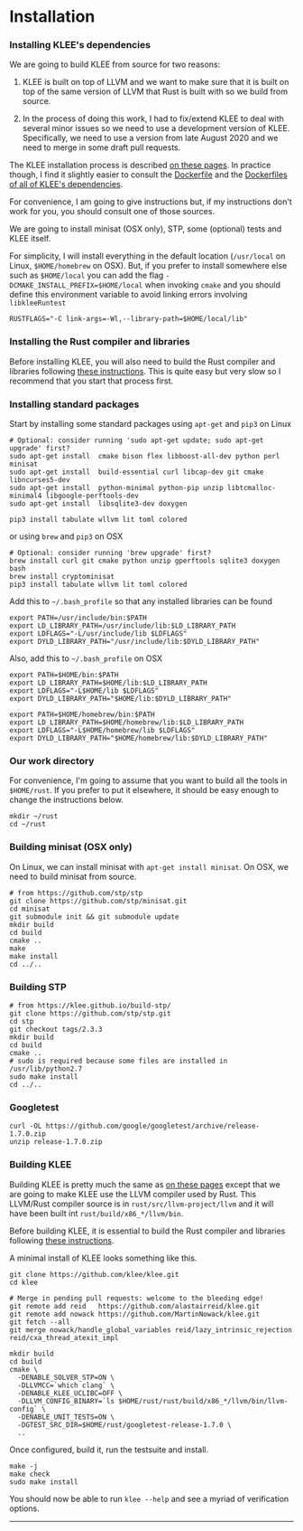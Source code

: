 # Installation


### Installing KLEE's dependencies

We are going to build KLEE from source for two reasons:

1. KLEE is built on top of LLVM and we want to make sure that
   it is built on top of the same version of LLVM that Rust
   is built with so we build from source.

2. In the process of doing this work, I had to fix/extend KLEE
   to deal with several minor issues so we need to use a
   development version of KLEE.
   Specifically, we need to use a version from late August 2020
   and we need to merge in some draft pull requests.

The KLEE installation process is described
[on these pages](https://klee.github.io/build-llvm9/).
In practice though, I find it slightly easier to
consult the [Dockerfile](https://hub.docker.com/r/klee/klee/dockerfile)
and the [Dockerfiles of all of KLEE's dependencies](https://hub.docker.com/u/klee).

For convenience, I am going to give instructions but, if my instructions don't
work for you, you should consult one of those sources.

We are going to install
minisat (OSX only),
STP, some (optional) tests and KLEE itself.

For simplicity, I will install everything in the default location (`/usr/local`
on Linux, `$HOME/homebrew` on OSX).
But, if you prefer to install somewhere else such as `$HOME/local`
you can add the flag `-DCMAKE_INSTALL_PREFIX=$HOME/local`  when
invoking `cmake` and you should define this environment variable
to avoid linking errors involving `libkleeRuntest`

```
RUSTFLAGS="-C link-args=-Wl,--library-path=$HOME/local/lib" 
```

### Installing the Rust compiler and libraries

Before installing KLEE, you will also need to build the Rust compiler
and libraries following [these instructions](../docs/installation.md).
This is quite easy but very slow so I recommend that you start
that process first.


### Installing standard packages

Start by installing some standard packages
using `apt-get` and `pip3` on Linux

```
# Optional: consider running 'sudo apt-get update; sudo apt-get upgrade' first?
sudo apt-get install  cmake bison flex libboost-all-dev python perl minisat
sudo apt-get install  build-essential curl libcap-dev git cmake libncurses5-dev
sudo apt-get install  python-minimal python-pip unzip libtcmalloc-minimal4 libgoogle-perftools-dev
sudo apt-get install  libsqlite3-dev doxygen

pip3 install tabulate wllvm lit toml colored
```

or using `brew` and `pip3` on OSX

```
# Optional: consider running 'brew upgrade' first?
brew install curl git cmake python unzip gperftools sqlite3 doxygen bash
brew install cryptominisat
pip3 install tabulate wllvm lit toml colored
```

Add this to `~/.bash_profile` so that any installed libraries can be found

```
export PATH=/usr/include/bin:$PATH
export LD_LIBRARY_PATH=/usr/include/lib:$LD_LIBRARY_PATH
export LDFLAGS="-L/usr/include/lib $LDFLAGS"
export DYLD_LIBRARY_PATH="/usr/include/lib:$DYLD_LIBRARY_PATH"
```

Also, add this to `~/.bash_profile` on OSX

```
export PATH=$HOME/bin:$PATH
export LD_LIBRARY_PATH=$HOME/lib:$LD_LIBRARY_PATH
export LDFLAGS="-L$HOME/lib $LDFLAGS"
export DYLD_LIBRARY_PATH="$HOME/lib:$DYLD_LIBRARY_PATH"

export PATH=$HOME/homebrew/bin:$PATH
export LD_LIBRARY_PATH=$HOME/homebrew/lib:$LD_LIBRARY_PATH
export LDFLAGS="-L$HOME/homebrew/lib $LDFLAGS"
export DYLD_LIBRARY_PATH="$HOME/homebrew/lib:$DYLD_LIBRARY_PATH"
```

### Our work directory

For convenience, I'm going to assume that you want to build
all the tools in `$HOME/rust`.
If you prefer to put it elsewhere, it should be easy enough to
change the instructions below.

```
mkdir ~/rust
cd ~/rust
```

### Building minisat (OSX only)

On Linux, we can install minisat with `apt-get install minisat`.
On OSX, we need to build minisat from source.

```
# from https://github.com/stp/stp
git clone https://github.com/stp/minisat.git
cd minisat
git submodule init && git submodule update
mkdir build
cd build
cmake ..
make
make install
cd ../..

```

### Building STP

```
# from https://klee.github.io/build-stp/
git clone https://github.com/stp/stp.git
cd stp
git checkout tags/2.3.3
mkdir build
cd build
cmake ..
# sudo is required because some files are installed in /usr/lib/python2.7
sudo make install
cd ../..
```

### Googletest

```
curl -OL https://github.com/google/googletest/archive/release-1.7.0.zip
unzip release-1.7.0.zip
```


### Building KLEE

Building KLEE is pretty much the same as
[on these pages](https://klee.github.io/build-llvm9/)
except that we are going to make KLEE use the
LLVM compiler used by Rust.
This LLVM/Rust compiler source is in `rust/src/llvm-project/llvm`
and it will have been built int `rust/build/x86_*/llvm/bin`.

Before building KLEE, it is essential to build the Rust compiler
and libraries following [these instructions](../docs/installation.md).

A minimal install of KLEE looks something like this.

```
git clone https://github.com/klee/klee.git
cd klee

# Merge in pending pull requests: welcome to the bleeding edge!
git remote add reid   https://github.com/alastairreid/klee.git
git remote add nowack https://github.com/MartinNowack/klee.git
git fetch --all
git merge nowack/handle_global_variables reid/lazy_intrinsic_rejection reid/cxa_thread_atexit_impl

mkdir build
cd build
cmake \
  -DENABLE_SOLVER_STP=ON \
  -DLLVMCC=`which clang` \
  -DENABLE_KLEE_UCLIBC=OFF \
  -DLLVM_CONFIG_BINARY=`ls $HOME/rust/rust/build/x86_*/llvm/bin/llvm-config` \
  -DENABLE_UNIT_TESTS=ON \
  -DGTEST_SRC_DIR=$HOME/rust/googletest-release-1.7.0 \
  ..
```

Once configured, build it, run the testsuite and install.

```
make -j
make check
sudo make install
```

You should now be able to run `klee --help` and see a myriad of
verification options.




-----------------------




[Rust language]:                   https://www.rust-lang.org
[Rust book]:                       https://doc.rust-lang.org/book/
[Cargo tool]:                      https://doc.rust-lang.org/cargo/
[Rustonomicon]:                    https://doc.rust-lang.org/nomicon/
[Rust fuzzing]:                    https://github.com/rust-fuzz

[Project Oak]:                     https://github.com/project-oak/oak/blob/main/README.md
[KLEE]:                            https://klee.github.io
